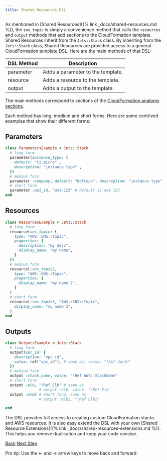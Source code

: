 ```yaml
---
title: Shared Resources DSL
---
```


As mentioned in [Shared Resources]({% link _docs/shared-resources.md %}), the `sns_topic` is simply a convenience method that calls the `resources` and `output` methods that add sections to the CloudFormation template. Shared Resources inherit from the `Jets::Stack` class.  By inheriting from the `Jets::Stack` class, Shared Resources are provided access to a general CloudFormation template DSL.  Here are the main methods of that DSL:

DSL Method | Description
--- | ---
parameter | Adds a parameter to the template.
resource | Adds a resource to the template.
output | Adds a output to the template.

The main methods correspond to sections of the [CloudFormation anatomy sections](https://docs.aws.amazon.com/AWSCloudFormation/latest/UserGuide/template-anatomy.html).

Each method has long, medium and short forms.  Here are some contrived examples that show their different forms:

## Parameters

```ruby
class ParametersExample < Jets::Stack
  # long form
  parameter(instance_type: {
    default: "t2.micro" ,
    description: "instance type" ,
  })
  # medium form
  parameter :company, default: "boltops", description: "instance type"
  # short form
  parameter :ami_id, "ami-123" # default is ami-123
end
```

## Resources

```ruby
class ResourcesExample < Jets::Stack
  # long form
  resource(sns_topic: {
    type: "AWS::SNS::Topic",
    properties: {
      description: "my desc",
      display_name: "my name",
    }
  })
  # medium form
  resource(:sns_topic2,
    type: "AWS::SNS::Topic",
    properties: {
      display_name: "my name 2",
    }
  )
  # short form
  resource(:sns_topic3, "AWS::SNS::Topic",
    display_name: "my name 3",
  )
end
```

## Outputs

```ruby
class OutputsExample < Jets::Stack
  # long form
  output(vpc_id: {
    description: "vpc id",
    value: ref("vpc_id"), # same as: value: "!Ref VpcId"
  })
  # medium form
  output :stack_name, value: "!Ref AWS::StackName"
  # short form
  output :elb, "!Ref Elb" # same as
               # output :elb, value: "!Ref Elb"
  output :elb2 # short form, same as:
               # output :elb2, "!Ref Elb2"

end
```

The DSL provides full access to creating custom CloudFormation stacks and AWS resources.  It is also easy extend the DSL with your own [Shared Resource Extensions]({% link _docs/shared-resources-extensions.md %}). This helps you remove duplication and keep your code concise.

<a id="prev" class="btn btn-basic" href="{% link _docs/shared-resources.md %}">Back</a>
<a id="next" class="btn btn-primary" href="{% link _docs/shared-resources-extensions.md %}">Next Step</a>
<p class="keyboard-tip">Pro tip: Use the <- and -> arrow keys to move back and forward.</p>
